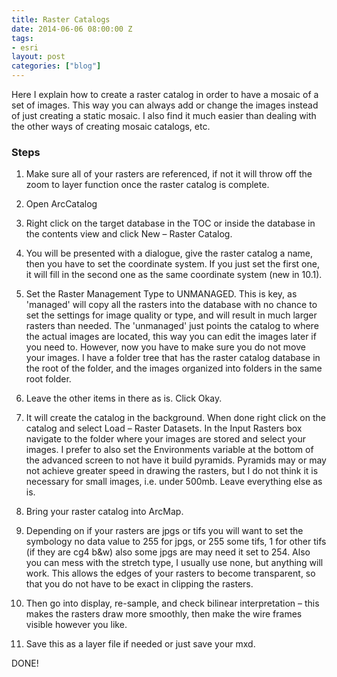 ```yaml
---
title: Raster Catalogs
date: 2014-06-06 08:00:00 Z
tags:
- esri
layout: post
categories: ["blog"]
---
```

Here I explain how to create a raster catalog in order to have a mosaic of a set of images. This way you can always add or change the images instead of just creating a static mosaic. I also find it much easier than dealing with the other ways of creating mosaic catalogs, etc.

### Steps
  1. Make sure all of your rasters are referenced, if not it will throw off the zoom to layer function once the raster catalog is complete.

  2. Open ArcCatalog

  3. Right click on the target database in the TOC or inside the database in the contents view and click New – Raster Catalog.

  4. You will be presented with a dialogue, give the raster catalog a name, then you have to set the coordinate system. If you just set the first one, it will fill in the second one as the same coordinate system (new in 10.1).

  5. Set the Raster Management Type to UNMANAGED. This is key, as 'managed' will copy all the rasters into the database with no chance to set the settings for image quality or type, and will result in much larger rasters than needed. The 'unmanaged' just points the catalog to where the actual images are located, this way you can edit the images later if you need to. However, now you have to make sure you do not move your images. I have a folder tree that has the raster catalog database in the root of the folder, and the images organized into folders in the same root folder.

  6. Leave the other items in there as is. Click Okay.

  7. It will create the catalog in the background. When done right click on the catalog and select Load – Raster Datasets. In the Input Rasters box navigate to the folder where your images are stored and select your images. I prefer to also set the Environments variable at the bottom of the advanced screen to not have it build pyramids. Pyramids may or may not achieve greater speed in drawing the rasters, but I do not think it is necessary for small images, i.e. under 500mb. Leave everything else as is.

  8. Bring your raster catalog into ArcMap.

  9. Depending on if your rasters are jpgs or tifs you will want to set the symbology no data value to 255 for jpgs, or 255 some tifs, 1 for other tifs (if they are cg4 b&w) also some jpgs are may need it set to 254. Also you can mess with the stretch type, I usually use none, but anything will work. This allows the edges of your rasters to become transparent, so that you do not have to be exact in clipping the rasters.

  10. Then go into display, re-sample, and check bilinear interpretation – this makes the rasters draw more smoothly, then make the wire frames visible however you like.

  11. Save this as a layer file if needed or just save your mxd.

DONE!
